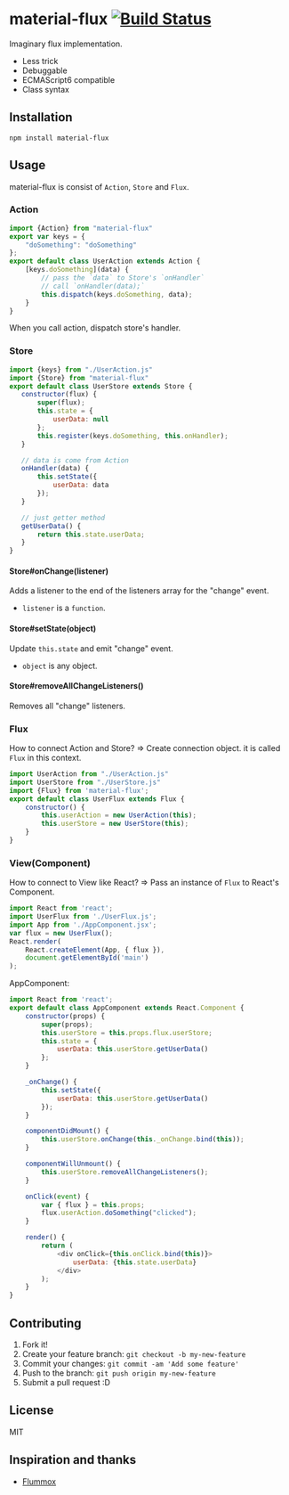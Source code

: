 # material-flux [![Build Status](https://travis-ci.org/azu/material-flux.svg?branch=master)](https://travis-ci.org/azu/material-flux)

Imaginary flux implementation.

- Less trick
- Debuggable
- ECMAScript6 compatible
- Class syntax

## Installation

    npm install material-flux

## Usage

material-flux is consist of `Action`, `Store` and `Flux`.

### Action

```js
import {Action} from "material-flux"
export var keys = {
    "doSomething": "doSomething"
};
export default class UserAction extends Action {
    [keys.doSomething](data) {
        // pass the `data` to Store's `onHandler`
        // call `onHandler(data);`
        this.dispatch(keys.doSomething, data);
    }
}
```

When you call action, dispatch store's handler.

### Store

```js
import {keys} from "./UserAction.js"
import {Store} from "material-flux"
export default class UserStore extends Store {
   constructor(flux) {
       super(flux);
       this.state = {
           userData: null
       };
       this.register(keys.doSomething, this.onHandler);
   }

   // data is come from Action
   onHandler(data) {
       this.setState({
           userData: data
       });
   }

   // just getter method
   getUserData() {
       return this.state.userData;
   }
}
```

#### Store#onChange(listener)

Adds a listener to the end of the listeners array for the "change" event. 

- `listener` is a `function`.

#### Store#setState(object)

Update `this.state` and emit "change" event.

- `object` is any object.

#### Store#removeAllChangeListeners()

Removes all "change" listeners.

### Flux

How to connect Action and Store?
=> Create connection object. it is called `Flux` in this context.

```js
import UserAction from "./UserAction.js"
import UserStore from "./UserStore.js"
import {Flux} from 'material-flux';
export default class UserFlux extends Flux {
    constructor() {
        this.userAction = new UserAction(this);
        this.userStore = new UserStore(this);
    }
}
```

### View(Component)

How to connect to View like React?
=> Pass an instance of `Flux` to React's Component.

```js
import React from 'react';
import UserFlux from './UserFlux.js';
import App from './AppComponent.jsx';
var flux = new UserFlux();
React.render(
    React.createElement(App, { flux }),
    document.getElementById('main')
);
```

AppComponent:

```js
import React from 'react';
export default class AppComponent extends React.Component {
    constructor(props) {
        super(props);
        this.userStore = this.props.flux.userStore;
        this.state = {
            userData: this.userStore.getUserData()
        };
    }

    _onChange() {
        this.setState({
            userData: this.userStore.getUserData()
        });
    }

    componentDidMount() {
        this.userStore.onChange(this._onChange.bind(this));
    }

    componentWillUnmount() {
        this.userStore.removeAllChangeListeners();
    }

    onClick(event) {
        var { flux } = this.props;
        flux.userAction.doSomething("clicked");
    }

    render() {
        return (
            <div onClick={this.onClick.bind(this)}>
                userData: {this.state.userData}
            </div>
        );
    }
}
```

## Contributing

1. Fork it!
2. Create your feature branch: `git checkout -b my-new-feature`
3. Commit your changes: `git commit -am 'Add some feature'`
4. Push to the branch: `git push origin my-new-feature`
5. Submit a pull request :D

## License

MIT

## Inspiration and thanks

- [Flummox](https://github.com/acdlite/flummox/tree/63e1f13f26724aa1f97da449ea61a3abcbf45360 "Flummox")
